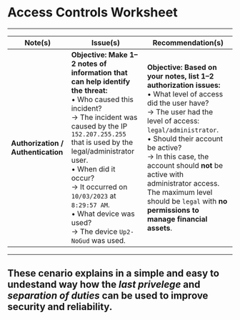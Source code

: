 # Access Controls Worksheet
---

| Note(s) | Issue(s) | Recommendation(s) |
|--------|-----------|-------------------|
| **Authorization / Authentication** | **Objective: Make 1–2 notes of information that can help identify the threat:**<br>• Who caused this incident?<br>→ The incident was caused by the IP `152.207.255.255` that is used by the legal/administrator user.<br>• When did it occur?<br>→ It occurred on `10/03/2023` at `8:29:57 AM`.<br>• What device was used?<br>→ The device `Up2-NoGud` was used. | **Objective: Based on your notes, list 1–2 authorization issues:**<br>• What level of access did the user have?<br>→ The user had the level of access: `legal/administrator`.<br>• Should their account be active?<br>→ In this case, the account should **not** be active with administrator access. The maximum level should be `legal` with **no permissions to manage financial assets**. | **Objective: Make at least 1 recommendation that could prevent this kind of incident:**<br>• Which technical, operational, or managerial controls could help?<br>→ To uphold strong security principles, it is recommended to implement **least privilege** and **separation of duties**. These two measures will help ensure the systems and financial information remain safe and reliable. |

---
## These cenario explains in a simple and easy to undestand way how the *last privelege* and *separation of duties* can be used to improve security and reliability.
